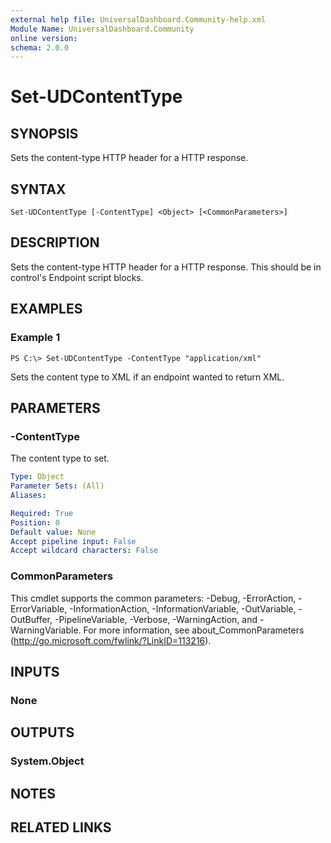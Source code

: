 ```yaml
---
external help file: UniversalDashboard.Community-help.xml
Module Name: UniversalDashboard.Community
online version: 
schema: 2.0.0
---
```


# Set-UDContentType

## SYNOPSIS
Sets the content-type HTTP header for a HTTP response.

## SYNTAX

```
Set-UDContentType [-ContentType] <Object> [<CommonParameters>]
```

## DESCRIPTION
Sets the content-type HTTP header for a HTTP response. This should be in control's Endpoint script blocks.

## EXAMPLES

### Example 1
```
PS C:\> Set-UDContentType -ContentType "application/xml"
```

Sets the content type to XML if an endpoint wanted to return XML.

## PARAMETERS

### -ContentType
The content type to set.

```yaml
Type: Object
Parameter Sets: (All)
Aliases: 

Required: True
Position: 0
Default value: None
Accept pipeline input: False
Accept wildcard characters: False
```

### CommonParameters
This cmdlet supports the common parameters: -Debug, -ErrorAction, -ErrorVariable, -InformationAction, -InformationVariable, -OutVariable, -OutBuffer, -PipelineVariable, -Verbose, -WarningAction, and -WarningVariable. For more information, see about_CommonParameters (http://go.microsoft.com/fwlink/?LinkID=113216).

## INPUTS

### None

## OUTPUTS

### System.Object

## NOTES

## RELATED LINKS

